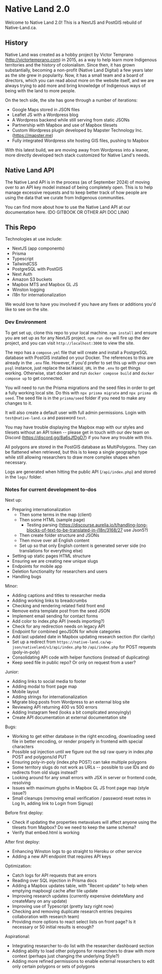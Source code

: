 # Native Land 2.0

Welcome to Native Land 2.0! This is a NextJS and PostGIS rebuild of Native-Land.ca.

## History

Native Land was created as a hobby project by Victor Temprano (http://victortemprano.com) in 2015, as a way to help learn more Indigenous territories and the history of colonialism. Since then, it has grown substantially, becoming a non-profit (Native Land Digital) a few years later as the site grew in popularity. Now, it has a small team and a board of directors, which you can read about more on the website itself, and we are always trying to add more and bring knowledge of Indigenous ways of being with the land to more people.

On the tech side, the site has gone through a number of iterations:

- Google Maps stored in JSON files
- Leaflet JS with a Wordpress blog
- A Wordpress backend while still serving from static JSONs
- Partnership with Mapbox and use of Mapbox tilesets
- Custom Wordpress plugin developed by Mapster Technology Inc. (https://mapster.me)
- Fully integrated Wordpress site hosting GIS files, pushing to Mapbox

With this latest build, we are moving away from Wordpress into a leaner, more directly developed tech stack customized for Native Land's needs.

## Native Land API

The Native Land API is in the process (as of September 2024) of moving over to an API key model instead of being completely open. This is to help manage excessive requests and to keep better track of how people are using the data that we curate from Indigenous communities.

You can find more about how to use the Native Land API at our documentation here. (DO GITBOOK OR OTHER API DOC LINK)

## This Repo

Technologies at use include:

- NextJS (app components)
- Prisma
- Typescript
- TailwindCSS
- PostgreSQL with PostGIS
- Next Auth
- Amazon S3 buckets
- Mapbox MTS and Mapbox GL JS
- Winston logging
- i18n for internationalization

We would love to have you involved if you have any fixes or additions you'd like to see on the site.

### Dev Environment

To get set up, clone this repo to your local machine. `npm install` and ensure you are set up as for any NextJS project. `npm run dev` will fire up the dev project, and you can visit `http://localhost:3000` to view the site.

The repo has a `compose.yml` file that will create and install a PostgreSQL database with PostGIS installed on your Docker. The references to this are already in the `.env` file. However, if you'd prefer to set this up with your own `psql` instance, just replace the `DATABASE_URL` in the `.env` to get things working. Otherwise, start docker and run `docker compose build` and `docker compose up` to get connected.

You will need to run the Prisma migrations and the seed files in order to get a fully working local site. Do this with `npx prisma migrate` and `npx prisma db seed`. The seed file is in the `prisma/seed` folder if you need to make any changes to it.

It will also create a default user with full admin permissions. Login with `test@native-land.ca` and password `test`.

You may have trouble displaying the Mapbox map with our styles and tilesets without an API token -- please get in touch with our dev team on Discord (https://discord.gg/8a6sJfDgD7) if you have any trouble with this.

All polygons are stored in the PostGIS database as MultiPolygons. They can be flattened when retrieved, but this is to keep a single geography type while still allowing researchers to draw more complex shapes when necessary.

Logs are generated when hitting the public API (`/api/index.php`) and stored in the `logs/` folder.

### Notes for current development to-dos

Next up:
- Preparing internationalization
  - Then some terms in the map (client)
  - Then some HTML (sample page)
    - Testing parsing (https://discourse.aurelia.io/t/handling-long-blocks-of-text-to-be-translated-in-i18n/3168/27 use Json5?)
  - Then create folder structure and JSONs
  - Then move over all English content
  - Set up so that only English content is generated server side (no translations for everything else)
- Setting up static pages HTML structure
- Ensuring we are creating new unique slugs
- Endpoints for mobile app
- Deletion functionality for researchers and users
- Handling bugs

Minor:
- Adding captions and titles to researcher media
- Adding working links to breadcrumbs
- Checking and rendering related field front end
- Remove extra template post from the seed JSON
- Implement email sending for contact forms
- Add color to index.php API (needs importing?)
- Check for any redirection needs on legacy API
- Endpoint for combined geoJSON for whole categories
- Add last updated date in Mapbox updating research section (for clarity)
- Set up a redirect from `https://native-land.ca/wp-json/nativeland/v1/api/index.php` to `/api/index.php` for POST requests (poly-in-poly)
- Consolidating API code with helper functions (instead of duplicating)
- Keep seed file in public repo? Or only on request from a user?

Junior:
- Adding links to social media to footer
- Adding modal to front page map
- Mobile layout
- Adding strings for internationalization
- Migrate blog posts from Wordpress to an external blog site
- Reviewing API returning 400 vs 500 errors
- Adding Instagram feed (looks a bit complicated annoyingly)
- Create API documentation at external documentation site

Bugs:
- Working to get either database in the right encoding, downloading seed file in better encoding, or render properly in frontend with special characters
- Possible sql injection until we figure out the sql raw query in index.php POST and polygons/id PUT
- Ensuring poly-in-poly (index.php POST) can take multiple polygons
- Some territory slugs do not work as URLs -- possible to use IDs and do redirects from old slugs instead?
- Looking around for any small errors with JSX in server or frontend code, resolving
- Issues with maximum glyphs in Mapbox GL JS front page map (style issue?)
- Small cleanups (removing email verification / password reset notes in Log In, adding link to Login from Signup)

Before first deploy:
- Check if updating the properties metavalues will affect anyone using the tilesets from Mapbox? Do we need to keep the same schema?
- Verify that embed.html is working

After first deploy:
- Enhancing Winston logs to go straight to Heroku or other service
- Adding a new API endpoint that requires API keys

Optimization:
- Catch logs for API requests that are errors
- Reading over SQL injection in Prisma docs
- Adding a Mapbox updates table, with "Recent update" to help when emptying mapboxgl cache after tile update
- Improving research updates (currently expensive deleteMany and createMany on any update)
- Improving use of Typescript (pretty lazy right now)
- Checking and removing duplicate research entries (requires collaboration with research team)
- Providing more options to react select lists on front page? Is it necessary or 50 initial results is enough?

Aspirational:
- Integrating researcher to-do list with the researcher dashboard section
- Adding ability to load other polygons for researchers to draw with more context (perhaps just changing the underlying Style?)
- Adding more refined permissions to enable external researchers to edit only certain polygons or sets of polygons
